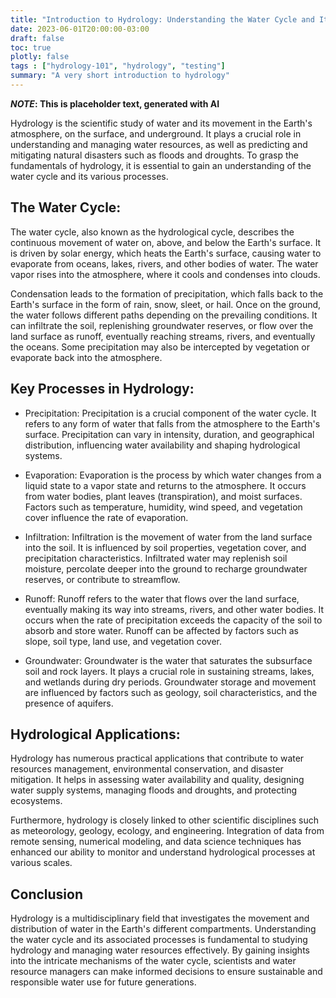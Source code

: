 ```yaml
---
title: "Introduction to Hydrology: Understanding the Water Cycle and Its Processes"
date: 2023-06-01T20:00:00-03:00
draft: false
toc: true
plotly: false
tags : ["hydrology-101", "hydrology", "testing"]
summary: "A very short introduction to hydrology"
---
```


***NOTE*: This is placeholder text, generated with AI**

Hydrology is the scientific study of water and its movement in the Earth's atmosphere, on the surface, and underground. It plays a crucial role in understanding and managing water resources, as well as predicting and mitigating natural disasters such as floods and droughts. To grasp the fundamentals of hydrology, it is essential to gain an understanding of the water cycle and its various processes.

## The Water Cycle:

The water cycle, also known as the hydrological cycle, describes the continuous movement of water on, above, and below the Earth's surface. It is driven by solar energy, which heats the Earth's surface, causing water to evaporate from oceans, lakes, rivers, and other bodies of water. The water vapor rises into the atmosphere, where it cools and condenses into clouds.

Condensation leads to the formation of precipitation, which falls back to the Earth's surface in the form of rain, snow, sleet, or hail. Once on the ground, the water follows different paths depending on the prevailing conditions. It can infiltrate the soil, replenishing groundwater reserves, or flow over the land surface as runoff, eventually reaching streams, rivers, and eventually the oceans. Some precipitation may also be intercepted by vegetation or evaporate back into the atmosphere.

## Key Processes in Hydrology:

+ Precipitation: Precipitation is a crucial component of the water cycle. It refers to any form of water that falls from the atmosphere to the Earth's surface. Precipitation can vary in intensity, duration, and geographical distribution, influencing water availability and shaping hydrological systems.

+ Evaporation: Evaporation is the process by which water changes from a liquid state to a vapor state and returns to the atmosphere. It occurs from water bodies, plant leaves (transpiration), and moist surfaces. Factors such as temperature, humidity, wind speed, and vegetation cover influence the rate of evaporation.

+ Infiltration: Infiltration is the movement of water from the land surface into the soil. It is influenced by soil properties, vegetation cover, and precipitation characteristics. Infiltrated water may replenish soil moisture, percolate deeper into the ground to recharge groundwater reserves, or contribute to streamflow.

+ Runoff: Runoff refers to the water that flows over the land surface, eventually making its way into streams, rivers, and other water bodies. It occurs when the rate of precipitation exceeds the capacity of the soil to absorb and store water. Runoff can be affected by factors such as slope, soil type, land use, and vegetation cover.

+ Groundwater: Groundwater is the water that saturates the subsurface soil and rock layers. It plays a crucial role in sustaining streams, lakes, and wetlands during dry periods. Groundwater storage and movement are influenced by factors such as geology, soil characteristics, and the presence of aquifers.

## Hydrological Applications:

Hydrology has numerous practical applications that contribute to water resources management, environmental conservation, and disaster mitigation. It helps in assessing water availability and quality, designing water supply systems, managing floods and droughts, and protecting ecosystems.

Furthermore, hydrology is closely linked to other scientific disciplines such as meteorology, geology, ecology, and engineering. Integration of data from remote sensing, numerical modeling, and data science techniques has enhanced our ability to monitor and understand hydrological processes at various scales.

## Conclusion

Hydrology is a multidisciplinary field that investigates the movement and distribution of water in the Earth's different compartments. Understanding the water cycle and its associated processes is fundamental to studying hydrology and managing water resources effectively. By gaining insights into the intricate mechanisms of the water cycle, scientists and water resource managers can make informed decisions to ensure sustainable and responsible water use for future generations.